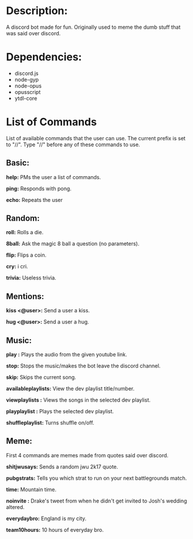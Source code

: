 Description: 
============
A discord bot made for fun. Originally used to meme the dumb stuff that was said over discord. 

Dependencies:
============
* discord.js
* node-gyp
* node-opus
* opusscript
* ytdl-core

List of Commands
============

List of available commands that the user can use. The current prefix is set to "//". Type "//" before any of these commands to use.

Basic:
--------
**help:** PMs the user a list of commands.

**ping:** Responds with pong.

**echo:** Repeats the user

Random:
--------
**roll:** Rolls a die.

**8ball:** Ask the magic 8 ball a question (no parameters).
 
**flip:** Flips a coin.

**cry:** i cri.

**trivia:** Useless trivia.

Mentions:
--------
**kiss <@user>:** Send a user a kiss.

**hug <@user>:** Send a user a hug.

Music:
--------
**play <youtube link>:** Plays the audio from the given youtube link.

**stop:** Stops the music/makes the bot leave the discord channel.

**skip:** Skips the current song.

**availableplaylists:** View the dev playlist title/number.

**viewplaylists <number>:** Views the songs in the selected dev playlist.

**playplaylist <number>:** Plays the selected dev playlist.

**shuffleplaylist:** Turns shuffle on/off.


Meme:
--------
First 4 commands are memes made from quotes said over discord.

**shitjwusays:** Sends a random jwu 2k17 quote.

**pubgstrats:** Tells you which strat to run on your next battlegrounds match.

**time:** Mountain time.

**noinvite <something>:** Drake's tweet from when he didn't get invited to Josh's wedding altered.

**everydaybro:** England is my city.

**team10hours:** 10 hours of everyday bro.

